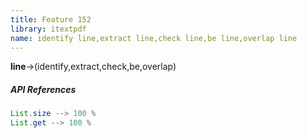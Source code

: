 ```yaml
---
title: Feature 152
library: itextpdf
name: identify line,extract line,check line,be line,overlap line
---
```


**line**->(identify,extract,check,be,overlap)

##### API References

```java
List.size --> 100 %
List.get --> 100 %
```
